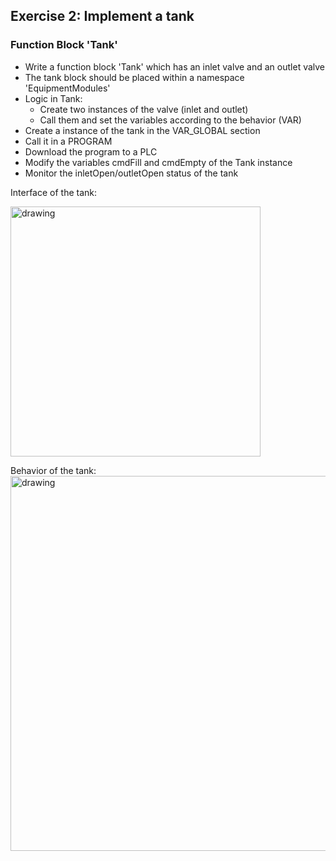 ## Exercise 2: Implement a tank

### Function Block 'Tank'

* Write a function block 'Tank' which has an inlet valve and an outlet valve
* The tank block should be placed within a namespace 'EquipmentModules'
* Logic in Tank:
    * Create two instances of the valve (inlet and outlet)
    * Call them and set the variables according to the behavior (VAR)
* Create a instance of the tank in the VAR_GLOBAL section
* Call it in a PROGRAM
* Download the program to a PLC
* Modify the variables cmdFill and cmdEmpty of the Tank instance
* Monitor the inletOpen/outletOpen status of the tank

Interface of the tank:

<img src="img/Tank.png" alt="drawing" width="400"/>

Behavior of the tank:
<img src="img/TankBehav.png" alt="drawing" height="600"/>

